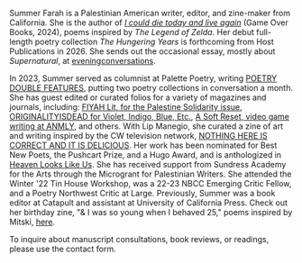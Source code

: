 Summer Farah is a Palestinian American writer, editor, and zine-maker from California. She is the author of [_I could die today and live again_](https://open-books-a-poem-emporium.myshopify.com/collections/workshops-4-gaza-bookstore/products/w4g-farah-summer-i-could-die-today-live-again) (Game Over Books, 2024), poems inspired by  _The Legend of Zelda_. Her debut full-length poetry collection _The Hungering Years_ is forthcoming from Host Publications in 2026. She sends out the occasional essay, mostly about _Supernatural_, at [eveningconversations](https://eveningconversations.substack.com/).

In 2023, Summer served as columnist at Palette Poetry, writing [POETRY DOUBLE FEATURES](https://www.palettepoetry.com/columns/poetry-double-features/), putting two poetry collections in conversation a month. She has guest edited or curated folios for a variety of magazines and journals, including: [FIYAH Lit, for the Palestine Solidarity issue](https://www.fiyahlitmag.com/the-palestine-solidarity-issue/), [ORIGINALITYISDEAD for Violet, Indigo, Blue, Etc.](https://violetindigoblueetc.com/originalityisdead/), [A Soft Reset, video game writing at ANMLY](https://anmly.org/ap37-a-soft-reset-queer-writers-of-color-on-video-games/), and others. With Lip Manegio, she curated a zine of art and writing inspired by the CW television network, [NOTHING HERE IS CORRECT AND IT IS DELICIOUS](https://www.gingerbug.press/shop/nothing-here-is-correct-and-it-is-delicious-pre-orders). Her work has been nominated for Best New Poets, the Pushcart Prize, and a Hugo Award, and is anthologized in [Heaven Looks Like Us](https://www.haymarketbooks.org/books/2527-heaven-looks-like-us). She has received support from Sundress Academy for the Arts through the Microgrant for Palestinian Writers. She attended the Winter '22 Tin House Workshop, was a 22-23 NBCC Emerging Critic Fellow, and a Poetry Northwest Critic at Large. Previously, Summer was a book editor at Catapult and assistant at University of California Press. Check out her birthday zine, "& I was so young when I behaved 25," poems inspired by Mitski, [here](https://ko-fi.com/summabis/shop). 

To inquire about manuscript consultations, book reviews, or readings, please use the contact form. 
